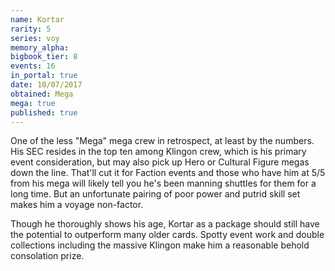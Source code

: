 ```yaml
---
name: Kortar
rarity: 5
series: voy
memory_alpha:
bigbook_tier: 8
events: 16
in_portal: true
date: 10/07/2017
obtained: Mega
mega: true
published: true
---
```


One of the less "Mega" mega crew in retrospect, at least by the numbers. His SEC resides in the top ten among Klingon crew, which is his primary event consideration, but may also pick up Hero or Cultural Figure megas down the line. That'll cut it for Faction events and those who have him at 5/5 from his mega will likely tell you he's been manning shuttles for them for a long time. But an unfortunate pairing of poor power and putrid skill set makes him a voyage non-factor.

Though he thoroughly shows his age, Kortar as a package should still have the potential to outperform many older cards. Spotty event work and double collections including the massive Klingon make him a reasonable behold consolation prize.
